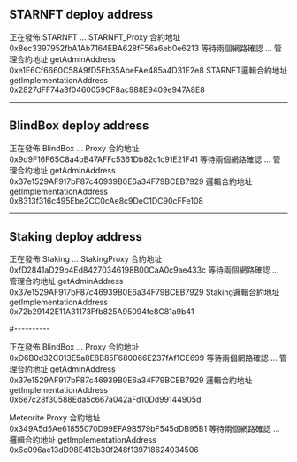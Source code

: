 ##  STARNFT deploy address
正在發佈 STARNFT ...
STARNFT_Proxy 合約地址 0x8ec3397952fbA1Ab7164EBA628fF56a6eb0e6213
等待兩個網路確認 ... 
管理合約地址 getAdminAddress 0xe1E6Cf6660C58A9fD5Eb35AbeFAe485a4D31E2e8
STARNFT邏輯合約地址 getImplementationAddress 0x2827dFF74a3f0460059CF8ac988E9409e947A8E8

----------

##  BlindBox deploy address
正在發佈 BlindBox ...
Proxy 合約地址 0x9d9F16F65C8a4bB47AFFc5361Db82c1c91E21F41
等待兩個網路確認 ... 
管理合約地址 getAdminAddress 0x37e1529AF917bF87c46939B0E6a34F79BCEB7929
邏輯合約地址 getImplementationAddress 0x8313f316c495Ebe2CC0cAe8c9DeC1DC90cFFe108

-------

##  Staking deploy address

正在發佈 Staking ...
StakingProxy 合約地址 0xfD2841aD29b4Ed84270346198B00CaA0c9ae433c
等待兩個網路確認 ... 
管理合約地址 getAdminAddress 0x37e1529AF917bF87c46939B0E6a34F79BCEB7929
Staking邏輯合約地址 getImplementationAddress 0x72b29142E11A31173Ffb825A95094fe8C81a9b41


#----------

正在發佈 BlindBox ...
Proxy 合約地址 0xD6B0d32C013E5a8E8B85F680066E237fAf1CE699
等待兩個網路確認 ... 
管理合約地址 getAdminAddress 0x37e1529AF917bF87c46939B0E6a34F79BCEB7929
邏輯合約地址 getImplementationAddress 0x6e7c28f30588Eda5c667a042aFd10Dd99144905d


Meteorite
Proxy 合約地址 0x349A5d5Ae61855070D99EFA9B579bF545dDB95B1
等待兩個網路確認 ... 
邏輯合約地址 getImplementationAddress 0x6c096ae13dD98E413b30f248f139718624034506



